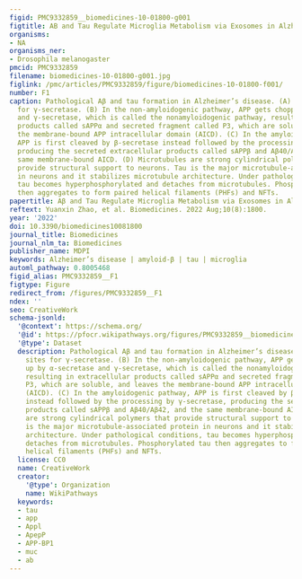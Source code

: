 ```yaml
---
figid: PMC9332859__biomedicines-10-01800-g001
figtitle: AB and Tau Regulate Microglia Metabolism via Exosomes in Alzheimer’s Disease
organisms:
- NA
organisms_ner:
- Drosophila melanogaster
pmcid: PMC9332859
filename: biomedicines-10-01800-g001.jpg
figlink: /pmc/articles/PMC9332859/figure/biomedicines-10-01800-f001/
number: F1
caption: Pathological Aβ and tau formation in Alzheimer’s disease. (A) Cleavage sites
  for γ-secretase. (B) In the non-amyloidogenic pathway, APP gets chopped up by α-secretase
  and γ-secretase, which is called the nonamyloidogenic pathway, resulting in extracellular
  products called sAPPα and secreted fragment called P3, which are soluble, and leaves
  the membrane-bound APP intracellular domain (AICD). (C) In the amyloidogenic pathway,
  APP is first cleaved by β-secretase instead followed by the processing by γ-secretase,
  producing the secreted extracellular products called sAPPβ and Aβ40/Aβ42, and the
  same membrane-bound AICD. (D) Microtubules are strong cylindrical polymers that
  provide structural support to neurons. Tau is the major microtubule-associated protein
  in neurons and it stabilizes microtubule architecture. Under pathological conditions,
  tau becomes hyperphosphorylated and detaches from microtubules. Phosphorylated tau
  then aggregates to form paired helical filaments (PHFs) and NFTs.
papertitle: Aβ and Tau Regulate Microglia Metabolism via Exosomes in Alzheimer’s Disease.
reftext: Yuanxin Zhao, et al. Biomedicines. 2022 Aug;10(8):1800.
year: '2022'
doi: 10.3390/biomedicines10081800
journal_title: Biomedicines
journal_nlm_ta: Biomedicines
publisher_name: MDPI
keywords: Alzheimer’s disease | amyloid-β | tau | microglia
automl_pathway: 0.8005468
figid_alias: PMC9332859__F1
figtype: Figure
redirect_from: /figures/PMC9332859__F1
ndex: ''
seo: CreativeWork
schema-jsonld:
  '@context': https://schema.org/
  '@id': https://pfocr.wikipathways.org/figures/PMC9332859__biomedicines-10-01800-g001.html
  '@type': Dataset
  description: Pathological Aβ and tau formation in Alzheimer’s disease. (A) Cleavage
    sites for γ-secretase. (B) In the non-amyloidogenic pathway, APP gets chopped
    up by α-secretase and γ-secretase, which is called the nonamyloidogenic pathway,
    resulting in extracellular products called sAPPα and secreted fragment called
    P3, which are soluble, and leaves the membrane-bound APP intracellular domain
    (AICD). (C) In the amyloidogenic pathway, APP is first cleaved by β-secretase
    instead followed by the processing by γ-secretase, producing the secreted extracellular
    products called sAPPβ and Aβ40/Aβ42, and the same membrane-bound AICD. (D) Microtubules
    are strong cylindrical polymers that provide structural support to neurons. Tau
    is the major microtubule-associated protein in neurons and it stabilizes microtubule
    architecture. Under pathological conditions, tau becomes hyperphosphorylated and
    detaches from microtubules. Phosphorylated tau then aggregates to form paired
    helical filaments (PHFs) and NFTs.
  license: CC0
  name: CreativeWork
  creator:
    '@type': Organization
    name: WikiPathways
  keywords:
  - tau
  - app
  - Appl
  - ApepP
  - APP-BP1
  - muc
  - ab
---
```

